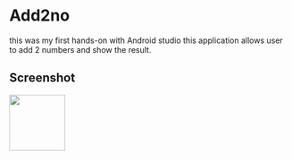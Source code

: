# Add2no
this was my first hands-on with Android studio
this application allows user to add 2 numbers and show the result.
## Screenshot
<img src="https://cloud.githubusercontent.com/assets/26799985/24587998/bff35398-17dd-11e7-99a4-3bcbf2571c10.png" width="100">
